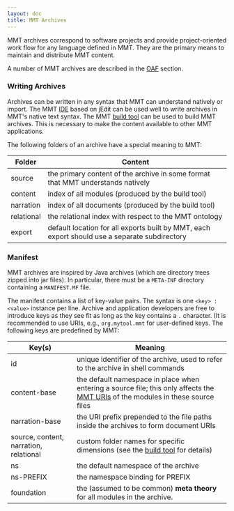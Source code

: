 ```yaml
---
layout: doc
title: MMT Archives
---
```



MMT archives correspond to software projects and provide project-oriented work flow for any language defined in MMT.
They are the primary means to maintain and distribute MMT content.

A number of MMT archives are described in the [OAF](oaf.html) section.

### Writing Archives

Archives can be written in any syntax that MMT can understand natively or import.
The MMT [IDE](../../setup/jedit.html) based on jEdit can be used well to write archives in MMT's native text syntax.
The MMT [build tool](building.html) can be used to build MMT archives. This is necessary to make the content available to other MMT applications.

The following folders of an archive have a special meaning to MMT:

Folder  |	Content
------ | -------
source |	the primary content of the archive in some format that MMT understands natively
content	| index of all modules (produced by the build tool)
narration	| index of all documents (produced by the build tool)
relational |	the relational index with respect to the MMT ontology
export |	default location for all exports built by MMT, each export should use a separate subdirectory

### Manifest
MMT archives are inspired by Java archives (which are directory trees zipped into jar files). In particular, there must be a `META-INF` directory containing a `MANIFEST.MF` file.

The manifest contains a list of key-value pairs. The syntax is one `<key> : <value>` instance per line.
Archive and application developers are free to introduce keys as they see fit as long as the key contains a `.` character. (It is recommended to use URIs, e.g., `org.mytool.mmt` for user-defined keys.
The following keys are predefined by MMT:

Key(s) | Meaning
------ | ------
id |	unique identifier of the archive, used to refer to the archive in shell commands
content-base |	the default namespace in place when entering a source file; this only affects the [MMT URIs](../api/uris.html) of the modules in these source files
narration-base	| the URI prefix prepended to the file paths inside the archives to form document URIs
source, content, narration, relational |	custom folder names for specific dimensions (see the [build tool](building.html) for details)
ns	| the default namespace of the archive
ns-PREFIX	| the namespace binding for PREFIX
foundation | the (assumed to be common) **meta theory** for all modules in the archive.
